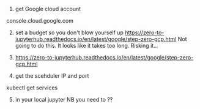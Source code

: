 1) get Google cloud account

console.cloud.google.com


2) set a budget so you don't blow yourself up
https://zero-to-jupyterhub.readthedocs.io/en/latest/google/step-zero-gcp.html
Not going to do this. It looks like it takes too long. Risking it...

3) https://zero-to-jupyterhub.readthedocs.io/en/latest/google/step-zero-gcp.html

4) get the scehduler IP and port

kubectl get services

5) in your local jupyter NB you need to ??


